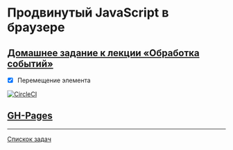 # Продвинутый JavaScript в браузере

## [Домашнее задание к лекции «Обработка событий»](https://github.com/TomSG03/ahj-homeworks/tree/simplification/events)

- [x] Перемещение элемента

[![CircleCI](https://circleci.com/gh/TomSG03/ahj-dom-move/tree/main.svg?style=svg)](https://circleci.com/gh/TomSG03/ahj-dom-move/tree/main)

## [GH-Pages](https://tomsg03.github.io/ahj-dom-move/)

---
[Спискок задач](https://github.com/TomSG03/ahs-homeworks-list)
